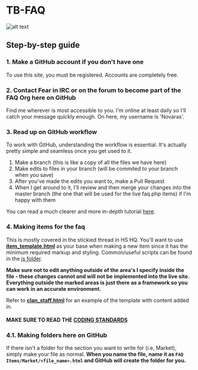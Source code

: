 # TB-FAQ

![alt text](http://cache.toribash.com/www/Images/logo.jpg "TORIBASH")

## Step-by-step guide

### 1. Make a GitHub account if you don't have one

To use this site, you must be registered. Accounts are completely free.

### 2. Contact Fear in IRC or on the forum to become part of the FAQ Org here on GitHub

Find me wherever is most accessible to you. I'm online at least daily so I'll catch your message quickly enough. On here, my username is 'Novaras'.

### 3. Read up on GitHub workflow

To work with GitHub, understanding the workflow is essential. It's actually pretty simple and seamless once you get used to it.
1. Make a branch (this is like a copy of all the files we have here)
2. Make edits to files in your branch (will be commited to your branch when you save)
3. After you've made the edits you want to, make a Pull Request
4. When I get around to it, I'll review and then merge your changes into the master branch (the one that will be used for the live faq.php items) if I'm happy with them

You can read a much clearer and more in-depth tutorial [here](https://guides.github.com/activities/hello-world/#branch).

### 4. Making items for the faq

This is mostly covered in the stickied thread in HS HQ. You'll want to use **[item_template.html](https://github.com/TB-FAQ/TB-FAQ/blob/master/FAQ%20Items/item_template.html)** as your base when making a new item since it has the minimum required markup and styling. Common/useful scripts can be found in the [js folder](https://github.com/TB-FAQ/TB-FAQ/tree/master/js).

**Make sure not to edit anything outside of the area's I specify inside the file - these changes cannot and will not be implemented into the live site. Everything outside the marked areas is just there as a framework so you can work in an accurate environment.**

Refer to **[clan_staff.html](https://github.com/TB-FAQ/TB-FAQ/blob/master/FAQ%20Items/Clans/clan_staff.html)** for an example of the template with content added in.

#### MAKE SURE TO READ THE [CODING STANDARDS](https://github.com/TB-FAQ/TB-FAQ/blob/master/CODING%20STANDARDS.MD)

### 4.1. Making folders here on GitHub

If there isn't a folder for the section you want to write for (i.e, Market), simply make your file as normal. **When you name the file, name it as `FAQ Items/Market/<file_name>.html` and GitHub will create the folder for you.**
